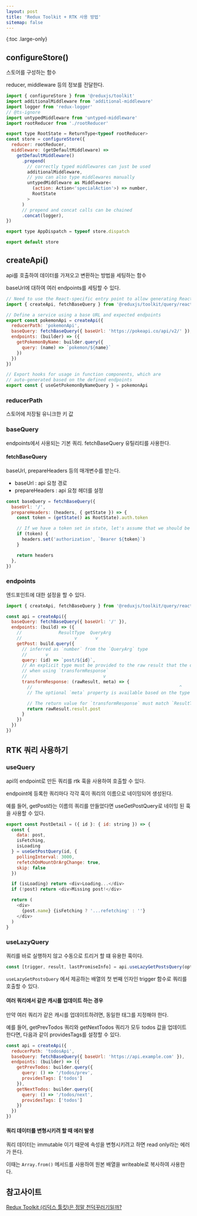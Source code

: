 ```yaml
---
layout: post
title: 'Redux Toolkit + RTK 사용 방법'
sitemap: false
---
```


{:toc .large-only}

## configureStore()

스토어를 구성하는 함수

reducer, middleware 등의 정보를 전달한다.

```js
import { configureStore } from '@reduxjs/toolkit'
import additionalMiddleware from 'additional-middleware'
import logger from 'redux-logger'
// @ts-ignore
import untypedMiddleware from 'untyped-middleware'
import rootReducer from './rootReducer'

export type RootState = ReturnType<typeof rootReducer>
const store = configureStore({
  reducer: rootReducer,
  middleware: (getDefaultMiddleware) =>
    getDefaultMiddleware()
      .prepend(
        // correctly typed middlewares can just be used
        additionalMiddleware,
        // you can also type middlewares manually
        untypedMiddleware as Middleware<
          (action: Action<'specialAction'>) => number,
          RootState
        >
      )
      // prepend and concat calls can be chained
      .concat(logger),
})

export type AppDispatch = typeof store.dispatch

export default store
```

## createApi()

api를 호출하여 데이터를 가져오고 변환하는 방법을 세팅하는 함수

baseUrl에 대하여 여러 endpoints를 세팅할 수 있다.

```js
// Need to use the React-specific entry point to allow generating React hooks
import { createApi, fetchBaseQuery } from '@reduxjs/toolkit/query/react'

// Define a service using a base URL and expected endpoints
export const pokemonApi = createApi({
  reducerPath: 'pokemonApi',
  baseQuery: fetchBaseQuery({ baseUrl: 'https://pokeapi.co/api/v2/' }),
  endpoints: (builder) => ({
    getPokemonByName: builder.query({
      query: (name) => `pokemon/${name}`
    })
  })
})

// Export hooks for usage in function components, which are
// auto-generated based on the defined endpoints
export const { useGetPokemonByNameQuery } = pokemonApi
```

### reducerPath

스토어에 저장될 유니크한 키 값

### baseQuery

endpoints에서 사용되는 기본 쿼리. fetchBaseQuery 유틸리티를 사용한다.

#### fetchBaseQuery

baseUrl, prepareHeaders 등의 매개변수를 받는다.

- baseUrl : api 요청 경로
- prepareHeaders : api 요청 헤더를 설정

```js
const baseQuery = fetchBaseQuery({
  baseUrl: '/',
  prepareHeaders: (headers, { getState }) => {
    const token = (getState() as RootState).auth.token

    // If we have a token set in state, let's assume that we should be passing it.
    if (token) {
      headers.set('authorization', `Bearer ${token}`)
    }

    return headers
  },
})
```

### endpoints

엔드포인트에 대한 설정을 할 수 있다.

```js
import { createApi, fetchBaseQuery } from '@reduxjs/toolkit/query/react'

const api = createApi({
  baseQuery: fetchBaseQuery({ baseUrl: '/' }),
  endpoints: (build) => ({
    //              ResultType  QueryArg
    //                    v       v
    getPost: build.query({
      // inferred as `number` from the `QueryArg` type
      //       v
      query: (id) => `post/${id}`,
      // An explicit type must be provided to the raw result that the query returns
      // when using `transformResponse`
      //                             v
      transformResponse: (rawResult, meta) => {
        //                                                        ^
        // The optional `meta` property is available based on the type for the `baseQuery` used

        // The return value for `transformResponse` must match `ResultType`
        return rawResult.result.post
      }
    })
  })
})
```

## RTK 쿼리 사용하기

### useQuery

api의 endpoint로 만든 쿼리를 rtk 훅을 사용하여 호출할 수 있다.

endpoint에 등록한 쿼리마다 각각 훅이 쿼리의 이름으로 네이밍되어 생성된다.

예를 들어, getPost라는 이름의 쿼리를 만들었다면 useGetPostQuery로 네이밍 된 훅을 사용할 수 있다.

```js
export const PostDetail = ({ id }: { id: string }) => {
  const {
    data: post,
    isFetching,
    isLoading
  } = useGetPostQuery(id, {
    pollingInterval: 3000,
    refetchOnMountOrArgChange: true,
    skip: false
  })

  if (isLoading) return <div>Loading...</div>
  if (!post) return <div>Missing post!</div>

  return (
    <div>
      {post.name} {isFetching ? '...refetching' : ''}
    </div>
  )
}
```

### useLazyQuery

쿼리를 바로 실행하지 않고 수동으로 트리거 할 떄 유용한 훅이다.

```js
const [trigger, result, lastPromiseInfo] = api.useLazyGetPostsQuery(options)
```

`useLazyGetPostsQuery` 에서 제공하는 배열의 첫 번째 인자인 trigger 함수로 쿼리를 호출할 수 있다.

#### 여러 쿼리에서 같은 캐시를 업데이트 하는 경우

만약 여러 쿼리가 같은 캐시를 업데이트하려면, 동일한 태그를 지정해야 한다.

예를 들어, getPrevTodos 쿼리와 getNextTodos 쿼리가 모두 todos 값을 업데이트 한다면, 다음과 같이 providesTags를 설정할 수 있다.

```js
const api = createApi({
  reducerPath: 'todosApi',
  baseQuery: fetchBaseQuery({ baseUrl: 'https://api.example.com' }),
  endpoints: (builder) => ({
    getPrevTodos: builder.query({
      query: () => '/todos/prev',
      providesTags: ['todos']
    }),
    getNextTodos: builder.query({
      query: () => '/todos/next',
      providesTags: ['todos']
    })
  })
})
```

#### 쿼리 데이터를 변형시키려 할 때 에러 발생

쿼리 데이터는 immutable 이기 때문에 속성을 변형시키려고 하면 read only라는 에러가 뜬다.

이때는 `Array.from()` 메서드를 사용하여 원본 배열을 writeable로 복사하여 사용한다.

## 참고사이트

[Redux Toolkit (리덕스 툴킷)은 정말 천덕꾸러기일까?](https://blog.hwahae.co.kr/all/tech/tech-tech/6946)
